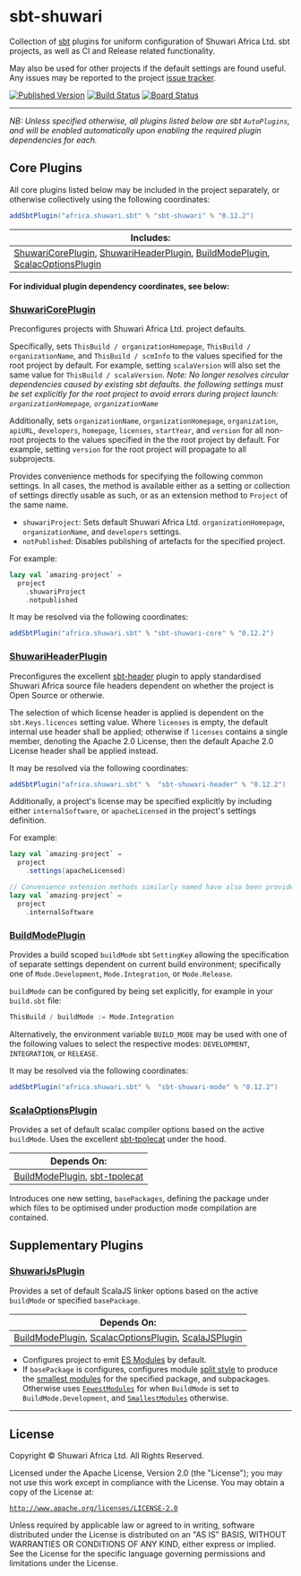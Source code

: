 # sbt-shuwari

Collection of [sbt](https://scala-sbt.org) plugins for uniform configuration of Shuwari Africa Ltd. sbt projects, as well
as CI and Release related functionality.

May also be used for other projects if the default settings are found useful.
Any issues may be reported to the project [issue tracker](https://dev.azure.com/shuwari/sbt-shuwari/_workitems/create/issue).

[![Published Version](https://maven-badges.herokuapp.com/maven-central/africa.shuwari.sbt/sbt-shuwari/badge.svg)](https://maven-badges.herokuapp.com/maven-central/africa.shuwari.sbt/sbt-shuwari/)
[![Build Status](https://github.com/unganisha/sbt-shuwari/actions/workflows/build.yml/badge.svg)](https://github.com/unganisha/sbt-shuwari/actions/workflows/build.yml)
[![Board Status](https://dev.azure.com/shuwari/79d8b623-e785-4397-8c14-0a0b3645f461/eaa58a91-e40a-46a5-b8f7-cfa30dbece27/_apis/work/boardbadge/bc91e17a-5d52-4d3a-aec3-e9a2678b1a10?columnOptions=1)](https://dev.azure.com/shuwari/79d8b623-e785-4397-8c14-0a0b3645f461/_boards/board/t/eaa58a91-e40a-46a5-b8f7-cfa30dbece27/Microsoft.RequirementCategory/)
__________________________________

_NB: Unless specified otherwise, all plugins listed below are sbt `AutoPlugins`, and will be enabled automatically upon enabling the required plugin dependencies for each._

## Core Plugins

All core plugins listed below may be included in the project separately, or otherwise collectively using the following coordinates:

```scala
addSbtPlugin("africa.shuwari.sbt" % "sbt-shuwari" % "0.12.2")
```

|Includes:                                                                                                                                                             |
| -------------------------------------------------------------------------------------------------------------------------------------------------------------------- |
|[ShuwariCorePlugin](#shuwaricoreplugin), [ShuwariHeaderPlugin](#shuwariheaderplugin), [BuildModePlugin](#buildmodeplugin), [ScalacOptionsPlugin](#scalacoptionsplugin)|

**For individual plugin dependency coordinates, see below:**

### [ShuwariCorePlugin](modules/core/src/main/scala/africa/shuwari/sbt/plugin.scala)

Preconfigures projects with Shuwari Africa Ltd. project defaults.
  
Specifically, sets `ThisBuild / organizationHomepage`, `ThisBuild / organizationName`, and `ThisBuild / scmInfo` to the values specified for the root
project by default. For example, setting `scalaVersion` will also set the same value for `ThisBuild / scalaVersion`. _Note: No longer resolves circular dependencies caused by existing sbt defaults. the following settings must be set explicitly for the root project to avoid errors during project launch: `organizationHomepage`, `organizationName`_

Additionally, sets `organizationName`, `organizationHomepage`, `organization`, `apiURL`, `developers`, `homepage`, `licenses`, `startYear`, and `version`
for all non-root projects to the values specified in the the root project by default. For example, setting `version` for the root project will propagate
to all subprojects.

Provides convenience methods for specifying the following common settings. In all cases, the method is available either as a setting or collection of settings
directly usable as such, or as an extension method to `Project` of the same name.

- `shuwariProject`: Sets default Shuwari Africa Ltd. `organizationHomepage`, `organizationName`, and `developers` settings.
- `notPublished`: Disables publishing of artefacts for the specified project.

For example:

```scala
lazy val `amazing-project` =
  project
    .shuwariProject
    .notpublished
```

It may be resolved via the following coordinates:

```scala
addSbtPlugin("africa.shuwari.sbt" % "sbt-shuwari-core" % "0.12.2")
```

### [ShuwariHeaderPlugin](modules/header/src/main/scala/africa/shuwari/sbt/plugin.scala)

Preconfigures the excellent [sbt-header](https://github.com/sbt/sbt-header) plugin to apply standardised
Shuwari Africa source file headers dependent on whether the project is Open Source or otherwie.

The selection of which license header is applied is dependent on the `sbt.Keys.licences` setting value. Where
`licenses` is empty, the default internal use header shall be applied; otherwise if `licenses` contains a single
member, denoting the Apache 2.0 License, then the default Apache 2.0 License header shall be applied instead.

It may be resolved via the following coordinates:

```scala
addSbtPlugin("africa.shuwari.sbt" %  "sbt-shuwari-header" % "0.12.2")
```

Additionally, a project's license may be specified explicitly by including either `internalSoftware`, or `apacheLicensed`
in the project's settings definition.

For example:

```scala
lazy val `amazing-project` =
  project
    .settings(apacheLicensed)

// Convenience extension methods similarly named have also been provided to allow the same with less boilerplate code.
lazy val `amazing-project` =
  project
    .internalSoftware
```

### [BuildModePlugin](modules/mode/src/main/scala/africa/shuwari/sbt/plugin.scala)

Provides a build scoped `buildMode` sbt `SettingKey` allowing the specification of separate settings dependent on
current build environment; specifically one of `Mode.Development`, `Mode.Integration`, or `Mode.Release`.

`buildMode` can be configured by being set explicitly, for example in your `build.sbt` file:

```scala
ThisBuild / buildMode := Mode.Integration
```

Alternatively, the environment variable `BUILD_MODE` may be used with one of the following values to select the respective
modes: `DEVELOPMENT`, `INTEGRATION`, or `RELEASE`.

It may be resolved via the following coordinates:

```scala
addSbtPlugin("africa.shuwari.sbt" %  "sbt-shuwari-mode" % "0.12.2")
```

### [ScalaOptionsPlugin](modules/scalac/src/main/scala/africa/shuwari/sbt/plugin.scala)

Provides a set of default scalac compiler options based on the active  `buildMode`. Uses the excellent [sbt-tpolecat](https://github.com/typelevel/sbt-tpolecat)
under the hood.

|Depends On:                                                                                   |
| -------------------------------------------------------------------------------------------- |
|[BuildModePlugin](#buildmodeplugin), [sbt-tpolecat](https://github.com/typelevel/sbt-tpolecat)|

Introduces one new setting, `basePackages`, defining the package under which files to be optimised under production mode compilation are contained.

## Supplementary Plugins

### [ShuwariJsPlugin](modules/js/src/main/scala/africa/shuwari/plugin.scala)

Provides a set of default ScalaJS linker options based on the active  `buildMode` or specified `basePackage`.

|Depends On:                                                                                                                   |
| ---------------------------------------------------------------------------------------------------------------------------- |
| [BuildModePlugin](#buildmodeplugin), [ScalacOptionsPlugin](#scalacoptionsplugin), [ScalaJSPlugin](https://www.scala-js.org/) |

- Configures project to emit [ES Modules](https://www.scala-js.org/doc/project/module.html) by default.
- If `basePackage` is configures, configures module [split style](https://www.scala-js.org/api/scalajs-linker-interface-js/latest/org/scalajs/linker/interface/ModuleSplitStyle$.html)
  to produce the [smallest modules](https://www.scala-js.org/api/scalajs-linker-interface-js/latest/org/scalajs/linker/interface/ModuleSplitStyle$$SmallModulesFor.html)
  for the specified package, and subpackages. Otherwise uses [`FewestModules`](https://www.scala-js.org/api/scalajs-linker-interface-js/latest/org/scalajs/linker/interface/ModuleSplitStyle$$FewestModules$.html) for when `BuildMode` is set to `BuildMode.Development`, and [`SmallestModules`](https://www.scala-js.org/api/scalajs-linker-interface-js/latest/org/scalajs/linker/interface/ModuleSplitStyle$$SmallestModules$.html) otherwise.

__________________________________

## License

Copyright © Shuwari Africa Ltd. All Rights Reserved.

Licensed under the Apache License, Version 2.0 (the "License");
you may not use this work except in compliance with the License.
You may obtain a copy of the License at:

  [`http://www.apache.org/licenses/LICENSE-2.0`](https://www.apache.org/licenses/LICENSE-2.0)

Unless required by applicable law or agreed to in writing, software
distributed under the License is distributed on an "AS IS" BASIS,
WITHOUT WARRANTIES OR CONDITIONS OF ANY KIND, either express or implied.
See the License for the specific language governing permissions and
limitations under the License.
